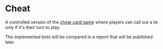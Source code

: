 # Cheat
A controlled version of the [cheat card game](https://en.wikipedia.org/wiki/Cheat_(game)) where players can call out a lie only if it's their turn to play.

The implemented bots will be compared in a report that will be published later.
